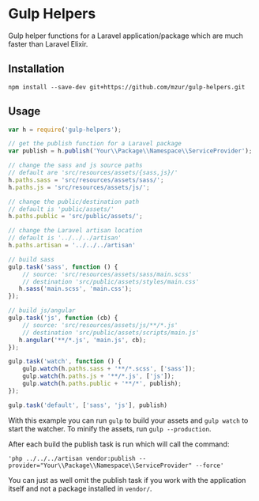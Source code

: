 # Gulp Helpers

Gulp helper functions for a Laravel application/package which are much faster than Laravel Elixir.

## Installation

```
npm install --save-dev git+https://github.com/mzur/gulp-helpers.git
```

## Usage

```js
var h = require('gulp-helpers');

// get the publish function for a Laravel package
var publish = h.publish('Your\\Package\\Namespace\\ServiceProvider');

// change the sass and js source paths
// default are 'src/resources/assets/{sass,js}/'
h.paths.sass = 'src/resources/assets/sass/';
h.paths.js = 'src/resources/assets/js/';

// change the public/destination path
// default is 'public/assets/'
h.paths.public = 'src/public/assets/';

// change the Laravel artisan location
// default is '../../../artisan'
h.paths.artisan = '../../../artisan'

// build sass
gulp.task('sass', function () {
	// source: 'src/resources/assets/sass/main.scss'
	// destination 'src/public/assets/styles/main.css'
   h.sass('main.scss', 'main.css');
});

// build js/angular
gulp.task('js', function (cb) {
	// source: 'src/resources/assets/js/**/*.js'
	// destination 'src/public/assets/scripts/main.js'
   h.angular('**/*.js', 'main.js', cb);
});

gulp.task('watch', function () {
    gulp.watch(h.paths.sass + '**/*.scss', ['sass']);
    gulp.watch(h.paths.js + '**/*.js', ['js']);
    gulp.watch(h.paths.public + '**/*', publish);
});

gulp.task('default', ['sass', 'js'], publish)
```

With this example you can run `gulp` to build your assets and `gulp watch` to start the watcher. To minify the assets, run `gulp --production`.

After each build the publish task is run which will call the command:

```
'php ../../../artisan vendor:publish --provider="Your\\Package\\Namespace\\ServiceProvider" --force'
```

You can just as well omit the publish task if you work with the application itself and not a package installed in `vendor/`.
